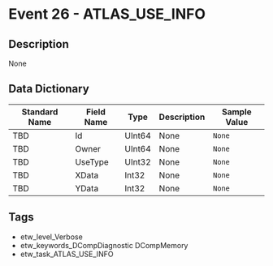 # Event 26 - ATLAS_USE_INFO

## Description
None

## Data Dictionary
|Standard Name|Field Name|Type|Description|Sample Value|
|---|---|---|---|---|
|TBD|Id|UInt64|None|`None`|
|TBD|Owner|UInt64|None|`None`|
|TBD|UseType|UInt32|None|`None`|
|TBD|XData|Int32|None|`None`|
|TBD|YData|Int32|None|`None`|

## Tags
* etw_level_Verbose
* etw_keywords_DCompDiagnostic DCompMemory
* etw_task_ATLAS_USE_INFO